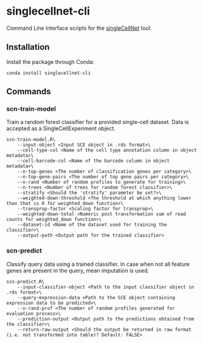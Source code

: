 # singlecellnet-cli
Command Line Interface scripts for the [singleCellNet](https://github.com/pcahan1/singleCellNet) tool. 

## Installation
Install the package through Conda: 
```
conda install singlecellnet-cli
```
## Commands 
### scn-train-model
Train a random forest classifier for a provided single-cell dataset. Data is accepted as a SingleCellExperiment object. 
```
scn-train-model.R\
    --input-object <Input SCE object in .rds format>\
    --cell-type-col <Name of the cell type annotation column in object metadata>\
    --cell-barcode-col <Name of the barcode column in object metadata>\
    --n-top-genes <The number of classification genes per category>\
    --n-top-gene-pairs <The number of top gene pairs per category>\
    --n-rand <Number of random profiles to generate for training>\
    --n-trees <Number of trees for random forest classifier>\
    --stratify <Should the 'stratify' parameter be set?>\
    --weighted-down-threshold <The threshold at which anything lower than that is 0 for weighted_down function>\
    --transprop-factor <Scaling factor for transprop>\
    --weighted-down-total <Numeric post transformation sum of read counts for weighted_down function>\
    --dataset-id <Name of the dataset used for training the classifier>\
    --output-path <Output path for the trained classifier>
```

### scn-predict
Classify query data using a trained classifier. In case when not all feature genes are present in the query, mean imputation is used. 

```
scn-predict.R\
    --input-classifier-object <Path to the input classifier object in .rds format>\
    --query-expression-data <Path to the SCE object containing expression data to be predicted>\
    --n-rand-prof <The number of random profiles generated for evaluation process>\
    --prediction-output <Output path to the predictions obtained from the classifier>\
    --return-raw-output <Should the output be returned in raw format (i.e. not transformed into table)? Default: FALSE>
```

